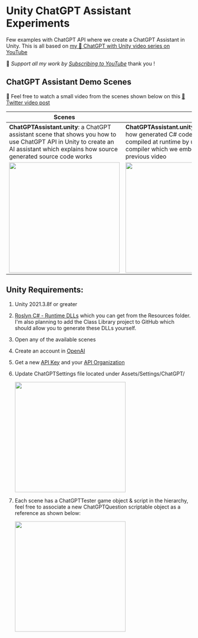 # Unity ChatGPT Assistant Experiments
Few examples with ChatGPT API where we create a ChatGPT Assistant in Unity. This is all based on [my 🤖 ChatGPT with Unity video series on YouTube](https://www.youtube.com/watch?v=6pWoVRYNWws&list=PLQMQNmwN3Fvxec05vELA3D05-Y93LzFt_&index=6)

🔔 *Support all my work by [Subscribing to YouTube](https://www.youtube.com/@dilmerv?sub_confirmation=1)* thank you !

## ChatGPT Assistant Demo Scenes
📢 Feel free to watch a small video from the scenes shown below on this [🎥 Twitter video post](https://twitter.com/Dilmerv/status/1633670322846318592)

|Scenes||
|---|---|
|**ChatGPTAssistant.unity**: a ChatGPT assistant scene that shows you how to use ChatGPT API in Unity to create an AI assistant which explains how source generated source code works|**ChatGPTAssistant.unity**: showing you how generated C# code can also be compiled at runtime by using Roslyn C# compiler which we embedded in a previous video|
|<img src="https://github.com/dilmerv/UnityChatGPTAssistant/blob/master/docs/images/ChatGPTAssistant_1.gif" width="300">|<img src="https://github.com/dilmerv/UnityChatGPTAssistant/blob/master/docs/images/ChatGPTAssistant_2.gif" width="300">|

## Unity Requirements:
1. Unity 2021.3.8f or greater
2. [Roslyn C# - Runtime DLLs](https://github.com/dilmerv/UnityRoslynDemos) which you can get from the Resources folder. I'm also planning to add the Class Library project to GitHub which should allow you to generate these DLLs yourself.
3. Open any of the available scenes
4. Create an account in [OpenAI](https://platform.openai.com/signup)
5. Get a new [API Key](https://platform.openai.com/account/api-keys) and your [API Organization](https://platform.openai.com/account/org-settings)
6. Update ChatGPTSettings file located under Assets/Settings/ChatGPT/
   
   <img src="https://raw.githubusercontent.com/dilmerv/UnityChatGPTAssistant/master/docs/images/ChatGPTSettings.png?token=GHSAT0AAAAAAB7QR5R3FQDRXRKTH3NYEZVEZBMUF2Q" width="300">

7. Each scene has a ChatGPTTester game object & script in the hierarchy, feel free to associate a new ChatGPTQuestion scriptable object as a reference as shown below:

   <img src="https://raw.githubusercontent.com/dilmerv/UnityChatGPTAssistant/master/docs/images/ChatGPTQuestion.png?token=GHSAT0AAAAAAB7QR5R22JLK6KZSN5JGWDYCZBMUF3Q" width="300">
